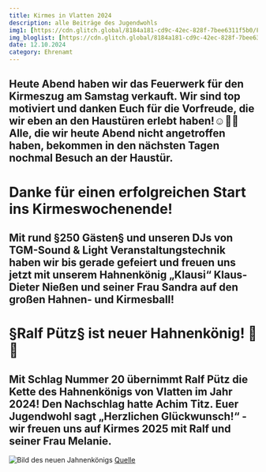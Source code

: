 ```yaml
---
title: Kirmes in Vlatten 2024
description: alle Beiträge des Jugendwohls
img1: [https://cdn.glitch.global/8184a181-cd9c-42ec-828f-7bee6311f5b0/Feuerwerksverkauf?v=1743696808535]#img-right
img_bloglist: [https://cdn.glitch.global/8184a181-cd9c-42ec-828f-7bee6311f5b0/Kirmes?v=1730892968783]
date: 12.10.2024
category: Ehrenamt
---
```


## Heute Abend haben wir das Feuerwerk für den Kirmeszug am Samstag verkauft. Wir sind top motiviert und danken Euch für die Vorfreude, die wir eben an den Haustüren erlebt haben!☺️💪🏼 Alle, die wir heute Abend nicht angetroffen haben, bekommen in den nächsten Tagen nochmal Besuch an der Haustür.
# Danke für einen erfolgreichen Start ins Kirmeswochenende!
## Mit rund §250 Gästen§ und unseren DJs von TGM-Sound & Light Veranstaltungstechnik haben wir bis gerade gefeiert und freuen uns jetzt mit unserem Hahnenkönig „Klausi“ Klaus-Dieter Nießen und seiner Frau Sandra auf den großen Hahnen- und Kirmesball!
# §Ralf Pütz§ ist neuer Hahnenkönig! 🐓👑
## Mit Schlag Nummer 20 übernimmt Ralf Pütz die Kette des Hahnenkönigs von Vlatten im Jahr 2024! Den Nachschlag hatte Achim Titz. Euer Jugendwohl sagt „Herzlichen Glückwunsch!“ - wir freuen uns auf Kirmes 2025 mit Ralf und seiner Frau Melanie.
![Bild des neuen Jahnenkönigs](https://cdn.glitch.global/8184a181-cd9c-42ec-828f-7bee6311f5b0/IMG-20241013-WA0076.jpg?v=1750253381357)
[Quelle](https://www.instagram.com/jwvlatten/)